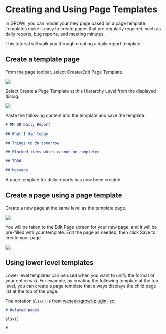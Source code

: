 # Creating and Using Page Templates

In GROWI, you can model your new page based on a page template.
Templates make it easy to create pages that are regularly required, such as daily reports, bug reports, and meeting minutes.

This tutorial will walk you through creating a daily report template.

## Create a template page

From the page toolbar, select Create/Edit Page Template.

![](/assets/images/template_02.png)

Select Create a Page Template at this Hierarchy Level from the displayed dialog.

![](/assets/images/template_01.png)

Paste the following content into the template and save the template.

```markdown
# MM DD Daily Report

## What I did today

## Things to do tomorrow

## Blocked items which cannot be completed

## TODO

## Message
```

A page template for daily reports has now been created.

## Create a page using a page template

Create a new page at the same level as the template page.

[//]: <> (TODO: 下のイメージは「〜にテンプレートページを作成」フィールドが入ってない。表れると使いやすい？)
![](/assets/images/template_03.png)

You will be taken to the Edit Page screen for your new page, and it will be pre-filled with your template.
Edit the page as needed, then click Save to create your page.

![](/assets/images/template_04.png)

## Using lower level templates

Lower level templates can be used when you want to unify the format of your entire wiki.
For example, by creating the following template at the top level, you can create a page template that always displays the child page list at the top of the page.

The notation `$lsx()` is from [weseek/growi-plugin-lsx](https://github.com/weseek/growi-plugin-lsx).

```markdown
# Related pages

$lsx()

#
```
